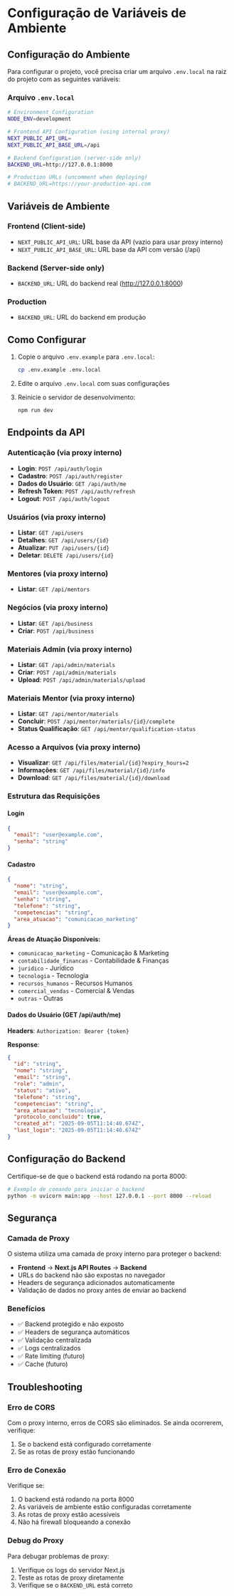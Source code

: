 # Configuração de Variáveis de Ambiente

## Configuração do Ambiente

Para configurar o projeto, você precisa criar um arquivo `.env.local` na raiz do projeto com as seguintes variáveis:

### Arquivo `.env.local`

```bash
# Environment Configuration
NODE_ENV=development

# Frontend API Configuration (using internal proxy)
NEXT_PUBLIC_API_URL=
NEXT_PUBLIC_API_BASE_URL=/api

# Backend Configuration (server-side only)
BACKEND_URL=http://127.0.0.1:8000

# Production URLs (uncomment when deploying)
# BACKEND_URL=https://your-production-api.com
```

## Variáveis de Ambiente

### Frontend (Client-side)
- `NEXT_PUBLIC_API_URL`: URL base da API (vazio para usar proxy interno)
- `NEXT_PUBLIC_API_BASE_URL`: URL base da API com versão (/api)

### Backend (Server-side only)
- `BACKEND_URL`: URL do backend real (http://127.0.0.1:8000)

### Production
- `BACKEND_URL`: URL do backend em produção

## Como Configurar

1. Copie o arquivo `.env.example` para `.env.local`:
   ```bash
   cp .env.example .env.local
   ```

2. Edite o arquivo `.env.local` com suas configurações

3. Reinicie o servidor de desenvolvimento:
   ```bash
   npm run dev
   ```

## Endpoints da API

### Autenticação (via proxy interno)
- **Login**: `POST /api/auth/login`
- **Cadastro**: `POST /api/auth/register`
- **Dados do Usuário**: `GET /api/auth/me`
- **Refresh Token**: `POST /api/auth/refresh`
- **Logout**: `POST /api/auth/logout`

### Usuários (via proxy interno)
- **Listar**: `GET /api/users`
- **Detalhes**: `GET /api/users/{id}`
- **Atualizar**: `PUT /api/users/{id}`
- **Deletar**: `DELETE /api/users/{id}`

### Mentores (via proxy interno)
- **Listar**: `GET /api/mentors`

### Negócios (via proxy interno)
- **Listar**: `GET /api/business`
- **Criar**: `POST /api/business`

### Materiais Admin (via proxy interno)
- **Listar**: `GET /api/admin/materials`
- **Criar**: `POST /api/admin/materials`
- **Upload**: `POST /api/admin/materials/upload`

### Materiais Mentor (via proxy interno)
- **Listar**: `GET /api/mentor/materials`
- **Concluir**: `POST /api/mentor/materials/{id}/complete`
- **Status Qualificação**: `GET /api/mentor/qualification-status`

### Acesso a Arquivos (via proxy interno)
- **Visualizar**: `GET /api/files/material/{id}?expiry_hours=2`
- **Informações**: `GET /api/files/material/{id}/info`
- **Download**: `GET /api/files/material/{id}/download`

### Estrutura das Requisições

#### Login
```json
{
  "email": "user@example.com",
  "senha": "string"
}
```

#### Cadastro
```json
{
  "nome": "string",
  "email": "user@example.com",
  "senha": "string",
  "telefone": "string",
  "competencias": "string",
  "area_atuacao": "comunicacao_marketing"
}
```

**Áreas de Atuação Disponíveis:**
- `comunicacao_marketing` - Comunicação & Marketing
- `contabilidade_financas` - Contabilidade & Finanças
- `juridico` - Jurídico
- `tecnologia` - Tecnologia
- `recursos_humanos` - Recursos Humanos
- `comercial_vendas` - Comercial & Vendas
- `outras` - Outras

#### Dados do Usuário (GET /api/auth/me)
**Headers**: `Authorization: Bearer {token}`

**Response**:
```json
{
  "id": "string",
  "nome": "string",
  "email": "string",
  "role": "admin",
  "status": "ativo",
  "telefone": "string",
  "competencias": "string",
  "area_atuacao": "tecnologia",
  "protocolo_concluido": true,
  "created_at": "2025-09-05T11:14:40.674Z",
  "last_login": "2025-09-05T11:14:40.674Z"
}
```

## Configuração do Backend

Certifique-se de que o backend está rodando na porta 8000:

```bash
# Exemplo de comando para iniciar o backend
python -m uvicorn main:app --host 127.0.0.1 --port 8000 --reload
```

## Segurança

### Camada de Proxy
O sistema utiliza uma camada de proxy interno para proteger o backend:

- **Frontend** → **Next.js API Routes** → **Backend**
- URLs do backend não são expostas no navegador
- Headers de segurança adicionados automaticamente
- Validação de dados no proxy antes de enviar ao backend

### Benefícios
- ✅ Backend protegido e não exposto
- ✅ Headers de segurança automáticos
- ✅ Validação centralizada
- ✅ Logs centralizados
- ✅ Rate limiting (futuro)
- ✅ Cache (futuro)

## Troubleshooting

### Erro de CORS
Com o proxy interno, erros de CORS são eliminados. Se ainda ocorrerem, verifique:
1. Se o backend está configurado corretamente
2. Se as rotas de proxy estão funcionando

### Erro de Conexão
Verifique se:
1. O backend está rodando na porta 8000
2. As variáveis de ambiente estão configuradas corretamente
3. As rotas de proxy estão acessíveis
4. Não há firewall bloqueando a conexão

### Debug do Proxy
Para debugar problemas de proxy:
1. Verifique os logs do servidor Next.js
2. Teste as rotas de proxy diretamente
3. Verifique se o `BACKEND_URL` está correto
